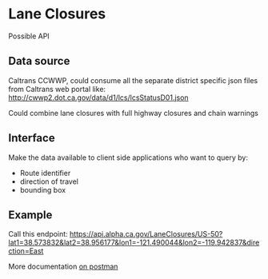 # Lane Closures

Possible API

## Data source

Caltrans CCWWP, could consume all the separate district specific json files from Caltrans web portal like: http://cwwp2.dot.ca.gov/data/d1/lcs/lcsStatusD01.json

Could combine lane closures with full highway closures and chain warnings

## Interface

Make the data available to client side applications who want to query by:

- Route identifier
- direction of travel
- bounding box

## Example

Call this endpoint: https://api.alpha.ca.gov/LaneClosures/US-50?lat1=38.573832&lat2=38.956177&lon1=-121.490044&lon2=-119.942837&direction=East

More documentation <a href="https://documenter.getpostman.com/view/9918160/SWLb8Uep?version=latest#acf4d679-b0cf-4166-a614-049fd1870732">on postman</a>